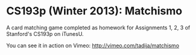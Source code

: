 CS193p (Winter 2013): Matchismo
==================

A card matching game completed as homework for Assignments 1, 2, 3 of Stanford's CS193p on iTunesU.

You can see it in action on Vimeo: http://vimeo.com/tadija/matchismo
